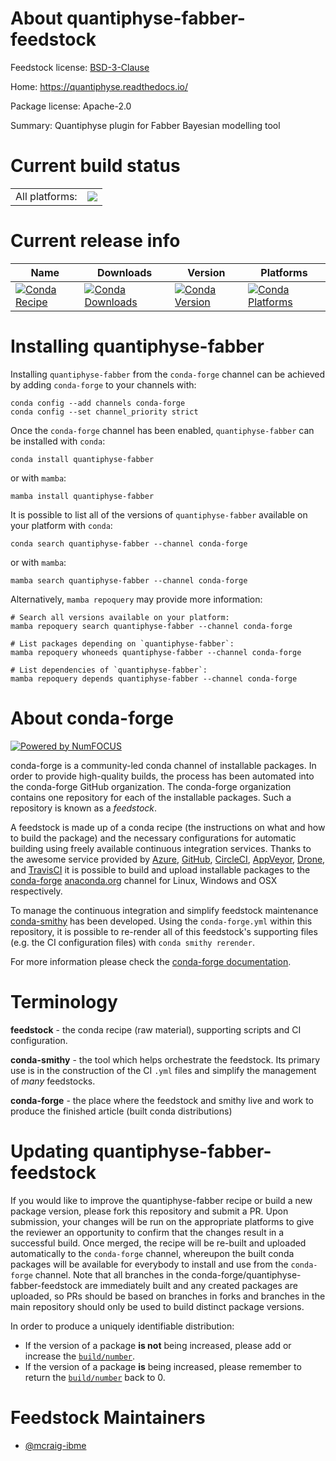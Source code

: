 About quantiphyse-fabber-feedstock
==================================

Feedstock license: [BSD-3-Clause](https://github.com/conda-forge/quantiphyse-fabber-feedstock/blob/main/LICENSE.txt)

Home: https://quantiphyse.readthedocs.io/

Package license: Apache-2.0

Summary: Quantiphyse plugin for Fabber Bayesian modelling tool

Current build status
====================


<table><tr><td>All platforms:</td>
    <td>
      <a href="https://dev.azure.com/conda-forge/feedstock-builds/_build/latest?definitionId=12834&branchName=main">
        <img src="https://dev.azure.com/conda-forge/feedstock-builds/_apis/build/status/quantiphyse-fabber-feedstock?branchName=main">
      </a>
    </td>
  </tr>
</table>

Current release info
====================

| Name | Downloads | Version | Platforms |
| --- | --- | --- | --- |
| [![Conda Recipe](https://img.shields.io/badge/recipe-quantiphyse--fabber-green.svg)](https://anaconda.org/conda-forge/quantiphyse-fabber) | [![Conda Downloads](https://img.shields.io/conda/dn/conda-forge/quantiphyse-fabber.svg)](https://anaconda.org/conda-forge/quantiphyse-fabber) | [![Conda Version](https://img.shields.io/conda/vn/conda-forge/quantiphyse-fabber.svg)](https://anaconda.org/conda-forge/quantiphyse-fabber) | [![Conda Platforms](https://img.shields.io/conda/pn/conda-forge/quantiphyse-fabber.svg)](https://anaconda.org/conda-forge/quantiphyse-fabber) |

Installing quantiphyse-fabber
=============================

Installing `quantiphyse-fabber` from the `conda-forge` channel can be achieved by adding `conda-forge` to your channels with:

```
conda config --add channels conda-forge
conda config --set channel_priority strict
```

Once the `conda-forge` channel has been enabled, `quantiphyse-fabber` can be installed with `conda`:

```
conda install quantiphyse-fabber
```

or with `mamba`:

```
mamba install quantiphyse-fabber
```

It is possible to list all of the versions of `quantiphyse-fabber` available on your platform with `conda`:

```
conda search quantiphyse-fabber --channel conda-forge
```

or with `mamba`:

```
mamba search quantiphyse-fabber --channel conda-forge
```

Alternatively, `mamba repoquery` may provide more information:

```
# Search all versions available on your platform:
mamba repoquery search quantiphyse-fabber --channel conda-forge

# List packages depending on `quantiphyse-fabber`:
mamba repoquery whoneeds quantiphyse-fabber --channel conda-forge

# List dependencies of `quantiphyse-fabber`:
mamba repoquery depends quantiphyse-fabber --channel conda-forge
```


About conda-forge
=================

[![Powered by
NumFOCUS](https://img.shields.io/badge/powered%20by-NumFOCUS-orange.svg?style=flat&colorA=E1523D&colorB=007D8A)](https://numfocus.org)

conda-forge is a community-led conda channel of installable packages.
In order to provide high-quality builds, the process has been automated into the
conda-forge GitHub organization. The conda-forge organization contains one repository
for each of the installable packages. Such a repository is known as a *feedstock*.

A feedstock is made up of a conda recipe (the instructions on what and how to build
the package) and the necessary configurations for automatic building using freely
available continuous integration services. Thanks to the awesome service provided by
[Azure](https://azure.microsoft.com/en-us/services/devops/), [GitHub](https://github.com/),
[CircleCI](https://circleci.com/), [AppVeyor](https://www.appveyor.com/),
[Drone](https://cloud.drone.io/welcome), and [TravisCI](https://travis-ci.com/)
it is possible to build and upload installable packages to the
[conda-forge](https://anaconda.org/conda-forge) [anaconda.org](https://anaconda.org/)
channel for Linux, Windows and OSX respectively.

To manage the continuous integration and simplify feedstock maintenance
[conda-smithy](https://github.com/conda-forge/conda-smithy) has been developed.
Using the ``conda-forge.yml`` within this repository, it is possible to re-render all of
this feedstock's supporting files (e.g. the CI configuration files) with ``conda smithy rerender``.

For more information please check the [conda-forge documentation](https://conda-forge.org/docs/).

Terminology
===========

**feedstock** - the conda recipe (raw material), supporting scripts and CI configuration.

**conda-smithy** - the tool which helps orchestrate the feedstock.
                   Its primary use is in the construction of the CI ``.yml`` files
                   and simplify the management of *many* feedstocks.

**conda-forge** - the place where the feedstock and smithy live and work to
                  produce the finished article (built conda distributions)


Updating quantiphyse-fabber-feedstock
=====================================

If you would like to improve the quantiphyse-fabber recipe or build a new
package version, please fork this repository and submit a PR. Upon submission,
your changes will be run on the appropriate platforms to give the reviewer an
opportunity to confirm that the changes result in a successful build. Once
merged, the recipe will be re-built and uploaded automatically to the
`conda-forge` channel, whereupon the built conda packages will be available for
everybody to install and use from the `conda-forge` channel.
Note that all branches in the conda-forge/quantiphyse-fabber-feedstock are
immediately built and any created packages are uploaded, so PRs should be based
on branches in forks and branches in the main repository should only be used to
build distinct package versions.

In order to produce a uniquely identifiable distribution:
 * If the version of a package **is not** being increased, please add or increase
   the [``build/number``](https://docs.conda.io/projects/conda-build/en/latest/resources/define-metadata.html#build-number-and-string).
 * If the version of a package **is** being increased, please remember to return
   the [``build/number``](https://docs.conda.io/projects/conda-build/en/latest/resources/define-metadata.html#build-number-and-string)
   back to 0.

Feedstock Maintainers
=====================

* [@mcraig-ibme](https://github.com/mcraig-ibme/)

